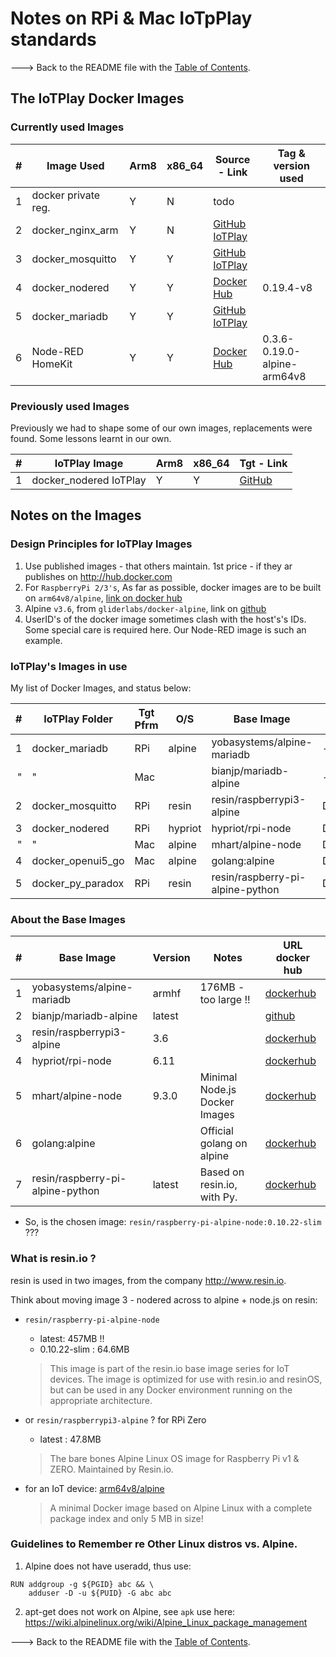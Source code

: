 # Notes on RPi & Mac IoTpPlay standards

---> Back to the README file with the [Table of Contents](../README.md).



## The IoTPlay Docker Images

### Currently used Images
|#| Image Used                  |Arm8|x86_64| Source - Link                                                            | Tag & version used          |
|-|-----------------------------|----|----- |--------------------------------------------------------------------------|-----------------------------|
|1| docker private reg.         | Y  |  N   | todo                                                                     |
|2| docker_nginx_arm            | Y  |  N   | [GitHub IoTPlay](https://github.com/IoTPlay/docker_nginx_arm)            |
|3| docker_mosquitto            | Y  |  Y   | [GitHub IoTPlay](https://github.com/IoTPlay/docker_mosquitto)            |
|4| docker_nodered              | Y  |  Y   | [Docker Hub](https://hub.docker.com/r/nodered/node-red-docker/tags/)     | 0.19.4-v8                   |
|5| docker_mariadb              | Y  |  Y   | [GitHub IoTPlay](https://github.com/IoTPlay/docker-mariadb-alpine)       |
|6| Node-RED HomeKit            | Y  |  Y   | [Docker Hub](https://hub.docker.com/r/raymondmm/node-red-homekit/tags/)  | 0.3.6-0.19.0-alpine-arm64v8 |

### Previously used Images

Previously we had to shape some of our own images, replacements were found. Some lessons learnt in our own.

|#| IoTPlay Image       |Arm8|x86_64| Tgt - Link
|-|----------------------------|----|------|-----------------
|1| docker_nodered IoTPlay     | Y  |  Y   | [GitHub](https://github.com/IoTPlay/docker_nodered)


## Notes on the Images

### Design Principles for IoTPlay Images

1. Use published images - that others maintain. 1st price - if they ar publishes on http://hub.docker.com
2. For `RaspberryPi 2/3's`, As far as possible, docker images are to be built on `arm64v8/alpine`, [link on docker hub](https://hub.docker.com/r/arm64v8/alpine/)
3. Alpine `v3.6`, from `gliderlabs/docker-alpine`, link on [github](https://github.com/gliderlabs/docker-alpine)
4. UserID's of the docker image sometimes clash with the host's's IDs. Some special care is required here. Our Node-RED image is such an example.

### IoTPlay's Images in use
My list of Docker Images, and status below:

|#|IoTPlay Folder    |Tgt Pfrm | O/S   | Base Image                     |Dockerfile           |Status
|-:|---------------- |---------| ----- | -------------------------------|---------------------|------
|1|docker_mariadb    |RPi      |alpine |yobasystems/alpine-mariadb      |--none--             |Prod
|"| "                |Mac      |       |bianjp/mariadb-alpine           |--none--             |Dev
|2|docker_mosquitto  |RPi      |resin  |resin/raspberrypi3-alpine       |Dockerfile_resinPi3  |Prod
|3|docker_nodered    |RPi      |hypriot|hypriot/rpi-node                |Dockerfile_hypriot611|Prod
|"| "                |Mac      |alpine |mhart/alpine-node               |Dockerfile_MacAlpine |Dev
|4|docker_openui5_go |Mac      |alpine |golang:alpine                   |Dockerfile_openui5   |Dev
|5|docker_py_paradox |RPi      |resin  |resin/raspberry-pi-alpine-python|Dockerfile_py_paradox|Test

### About the Base Images

|#| Base Image                      |Version| Notes                       | URL docker hub
|-:|--------------------------------|-------|-----------------------------|-------------
|1|yobasystems/alpine-mariadb       |armhf  | 176MB - too large !!        |[dockerhub](https://hub.docker.com/r/bianjp/mariadb-alpine/)
|2|bianjp/mariadb-alpine            |latest |                             |[github](https://github.com/bianjp/docker-mariadb-alpine)
|3|resin/raspberrypi3-alpine        |3.6    |                             |[dockerhub](https://hub.docker.com/r/resin/raspberrypi3-alpine/)
|4|hypriot/rpi-node                 |6.11   |                             |[dockerhub](https://hub.docker.com/r/hypriot/rpi-node/)
|5|mhart/alpine-node                |9.3.0  |Minimal Node.js Docker Images|[dockerhub](https://hub.docker.com/r/mhart/alpine-node/)
|6|golang:alpine                    |       |Official golang on alpine    |[dockerhub](https://hub.docker.com/_/golang/)
|7|resin/raspberry-pi-alpine-python |latest |Based on resin.io, with Py.  |[dockerhub](https://hub.docker.com/r/resin/raspberry-pi-alpine-python/)


- So, is the chosen image: `resin/raspberry-pi-alpine-node:0.10.22-slim` ???

### What is resin.io ?

resin is used in two images, from the company http://www.resin.io.

Think about moving image 3 - nodered across to alpine + node.js on resin:

- `resin/raspberry-pi-alpine-node`  
  - latest: 457MB !!
  - 0.10.22-slim : 64.6MB

  > This image is part of the resin.io base image series for IoT devices. The image is optimized for use with resin.io and resinOS, but can be used in any Docker environment running on the appropriate architecture.  


- or `resin/raspberrypi3-alpine` ?  for RPi Zero
  - latest : 47.8MB    

  > The bare bones Alpine Linux OS image for Raspberry Pi v1 & ZERO. Maintained by Resin.io.

- for an IoT device: [arm64v8/alpine](https://hub.docker.com/r/arm64v8/alpine/)
  > A minimal Docker image based on Alpine Linux with a complete package index and only 5 MB in size!

### Guidelines to Remember re Other Linux distros vs. Alpine.

1. Alpine does not have useradd, thus use:

```
RUN addgroup -g ${PGID} abc && \
    adduser -D -u ${PUID} -G abc abc

```
2. apt-get does not work on Alpine, see `apk` use here: https://wiki.alpinelinux.org/wiki/Alpine_Linux_package_management


---> Back to the README file with the [Table of Contents](../README.md).
